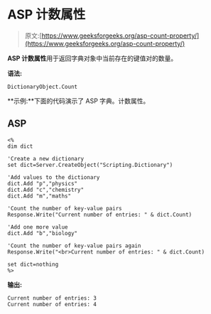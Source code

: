 # ASP 计数属性

> 原文:[https://www.geeksforgeeks.org/asp-count-property/](https://www.geeksforgeeks.org/asp-count-property/)

**ASP 计数属性**用于返回字典对象中当前存在的键值对的数量。

**语法:**

```
DictionaryObject.Count
```

**示例:**下面的代码演示了 ASP 字典。计数属性。

## ASP

```
<%
dim dict

'Create a new dictionary
set dict=Server.CreateObject("Scripting.Dictionary")

'Add values to the dictionary
dict.Add "p","physics"
dict.Add "c","chemistry"
dict.Add "m","maths"

'Count the number of key-value pairs
Response.Write("Current number of entries: " & dict.Count)

'Add one more value
dict.Add "b","biology"

'Count the number of key-value pairs again
Response.Write("<br>Current number of entries: " & dict.Count)

set dict=nothing
%>
```

**输出:**

```
Current number of entries: 3
Current number of entries: 4
```